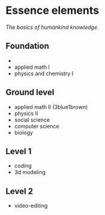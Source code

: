 # Essence elements
_The basics of humankind knowledge._

## Foundation
- 
- applied math I
- physics and chemistry I

## Ground level
- applied math II (3blue1brown)
- physics II
- social science
- computer science
- biology

## Level 1
- coding
- 3d modeling

## Level 2
- video-editing
<!--stackedit_data:
eyJoaXN0b3J5IjpbMjU4MDc3Nzk5LDE5NDA1MzMwNjBdfQ==
-->